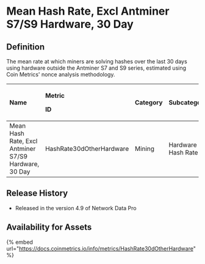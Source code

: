 # Mean Hash Rate, Excl Antminer S7/S9 Hardware, 30 Day

## Definition

The mean rate at which miners are solving hashes over the last 30 days using hardware outside the Antminer S7 and S9 series, estimated using Coin Metrics' nonce analysis methodology.

<table>
  <thead>
    <tr>
      <th style="text-align:left">Name</th>
      <th style="text-align:left">
        <p>Metric</p>
        <p>ID</p>
      </th>
      <th style="text-align:left">Category</th>
      <th style="text-align:left">Subcategory</th>
      <th style="text-align:left">Type</th>
      <th style="text-align:left">Unit</th>
      <th style="text-align:left">Interval</th>
    </tr>
  </thead>
  <tbody>
    <tr>
      <td style="text-align:left">Mean Hash Rate, Excl Antminer S7/S9 Hardware, 30 Day</td>
      <td style="text-align:left">HashRate30dOtherHardware</td>
      <td style="text-align:left">Mining</td>
      <td style="text-align:left">Hardware Hash Rate</td>
      <td style="text-align:left">Mean</td>
      <td style="text-align:left">Varies</td>
      <td style="text-align:left">30 days</td>
    </tr>
  </tbody>
</table>

## Release History

* Released in the version 4.9 of Network Data Pro

## Availability for Assets

{% embed url="https://docs.coinmetrics.io/info/metrics/HashRate30dOtherHardware" %}



